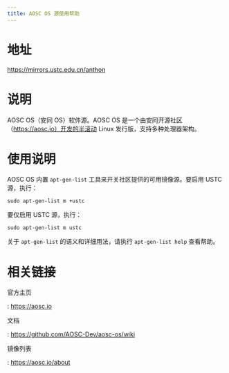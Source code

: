 ```yaml
---
title: AOSC OS 源使用帮助
---
```


地址
====

<https://mirrors.ustc.edu.cn/anthon>

说明
====

AOSC OS（安同 OS）软件源。AOSC OS
是一个由安同开源社区（https://aosc.io）开发的半滚动 Linux
发行版，支持多种处理器架构。

使用说明
========

AOSC OS 内置 `apt-gen-list` 工具来开关社区提供的可用镜像源。要启用 USTC
源，执行：

    sudo apt-gen-list m +ustc

要仅启用 USTC 源，执行：

    sudo apt-gen-list m ustc

关于 `apt-gen-list` 的语义和详细用法，请执行 `apt-gen-list help`
查看帮助。

相关链接
========

官方主页

:   <https://aosc.io>

文档

:   <https://github.com/AOSC-Dev/aosc-os/wiki>

镜像列表

:   <https://aosc.io/about>
